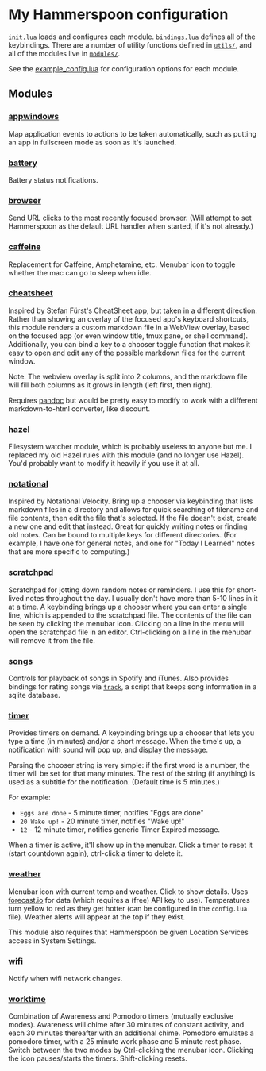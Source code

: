 
# My Hammerspoon configuration

[`init.lua`](.hammerspoon/init.lua) loads and configures each module. [`bindings.lua`](.hammerspoon/bindings.lua) defines all of the keybindings. There are a number of utility functions defined in [`utils/`](.hammerspoon/utils), and all of the modules live in [`modules/`](.hammerspoon/modules).

See the [example_config.lua](.hammerspoon/example_config.lua) for configuration options for each module.

## Modules

### [appwindows](.hammerspoon/modules/appwindows.lua)

Map application events to actions to be taken automatically, such as putting an app in fullscreen mode as soon as it's launched.

### [battery](.hammerspoon/modules/battery.lua)

Battery status notifications.

### [browser](.hammerspoon/modules/browser.lua)

Send URL clicks to the most recently focused browser. (Will attempt to set Hammerspoon as the default URL handler when started, if it's not already.)

### [caffeine](.hammerspoon/modules/caffeine.lua)

Replacement for Caffeine, Amphetamine, etc. Menubar icon to toggle whether the mac can go to sleep when idle.

### [cheatsheet](.hammerspoon/modules/cheatsheet.lua)

Inspired by Stefan Fürst's CheatSheet app, but taken in a different direction. Rather than showing an overlay of the focused app's keyboard shortcuts, this module renders a custom markdown file in a WebView overlay, based on the focused app (or even window title, tmux pane, or shell command). Additionally, you can bind a key to a chooser toggle function that makes it easy to open and edit any of the possible markdown files for the current window.

Note: The webview overlay is split into 2 columns, and the markdown file will fill both columns as it grows in length (left first, then right).

Requires [pandoc](http://pandoc.org/) but would be pretty easy to modify to work with a different markdown-to-html converter, like discount.

### [hazel](.hammerspoon/modules/hazel.lua)

Filesystem watcher module, which is probably useless to anyone but me. I replaced my old Hazel rules with this module (and no longer use Hazel). You'd probably want to modify it heavily if you use it at all.

### [notational](.hammerspoon/modules/notational.lua)

Inspired by Notational Velocity. Bring up a chooser via keybinding that lists markdown files in a directory and allows for quick searching of filename and file contents, then edit the file that's selected. If the file doesn't exist, create a new one and edit that instead. Great for quickly writing notes or finding old notes. Can be bound to multiple keys for different directories. (For example, I have one for general notes, and one for "Today I Learned" notes that are more specific to computing.)

### [scratchpad](.hammerspoon/modules/scratchpad.lua)

Scratchpad for jotting down random notes or reminders. I use this for short-lived notes throughout the day. I usually don't have more than 5-10 lines in it at a time. A keybinding brings up a chooser where you can enter a single line, which is appended to the scratchpad file. The contents of the file can be seen by clicking the menubar icon. Clicking on a line in the menu will open the scratchpad file in an editor. Ctrl-clicking on a line in the menubar will remove it from the file.

### [songs](.hammerspoon/modules/songs.lua)

Controls for playback of songs in Spotify and iTunes. Also provides bindings for rating songs via [`track`](bin/track), a script that keeps song information in a sqlite database.

### [timer](.hammerspoon/modules/timer.lua)

Provides timers on demand. A keybinding brings up a chooser that lets you type a time (in minutes) and/or a short message. When the time's up, a notification with sound will pop up, and display the message.

Parsing the chooser string is very simple: if the first word is a number, the timer will be set for that many minutes. The rest of the string (if anything) is used as a subtitle for the notification. (Default time is 5 minutes.)

For example:

* `Eggs are done` - 5 minute timer, notifies "Eggs are done"
* `20 Wake up!` - 20 minute timer, notifies "Wake up!"
* `12` - 12 minute timer, notifies generic Timer Expired message.

When a timer is active, it'll show up in the menubar. Click a timer to reset it (start countdown again), ctrl-click a timer to delete it.

### [weather](.hammerspoon/modules/weather.lua)

Menubar icon with current temp and weather. Click to show details. Uses [forecast.io](http://forecast.io) for data (which requires a (free) API key to use). Temperatures turn yellow to red as they get hotter (can be configured in the `config.lua` file). Weather alerts will appear at the top if they exist.

This module also requires that Hammerspoon be given Location Services access in System Settings.

### [wifi](.hammerspoon/modules/wifi.lua)

Notify when wifi network changes.

### [worktime](.hammerspoon/modules/worktime.lua)

Combination of Awareness and Pomodoro timers (mutually exclusive modes). Awareness will chime after 30 minutes of constant activity, and each 30 minutes thereafter with an additional chime. Pomodoro emulates a pomodoro timer, with a 25 minute work phase and 5 minute rest phase. Switch between the two modes by Ctrl-clicking the menubar icon. Clicking the icon pauses/starts the timers. Shift-clicking resets.
